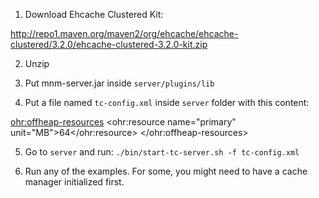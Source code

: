 1. Download Ehcache Clustered Kit:

 http://repo1.maven.org/maven2/org/ehcache/ehcache-clustered/3.2.0/ehcache-clustered-3.2.0-kit.zip

2. Unzip

3. Put mnm-server.jar inside `server/plugins/lib`

4. Put a file named `tc-config.xml` inside `server` folder with this content:

  <?xml version="1.0" encoding="UTF-8"?>
  <tc-config xmlns="http://www.terracotta.org/config"
             xmlns:ohr="http://www.terracotta.org/config/offheap-resource">
    <plugins>
      <config>
        <ohr:offheap-resources>
          <ohr:resource name="primary" unit="MB">64</ohr:resource>
        </ohr:offheap-resources>
      </config>
    </plugins>
  </tc-config>

5. Go to `server` and run: `./bin/start-tc-server.sh -f tc-config.xml`

6. Run any of the examples. For some, you might need to have a cache manager initialized first.
